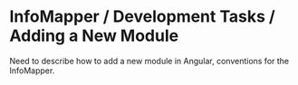 # InfoMapper / Development Tasks / Adding a New Module #

Need to describe how to add a new module in Angular, conventions for the InfoMapper.
